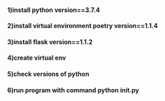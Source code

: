 #### 1)install python version==3.7.4

#### 2)install virtual environment poetry version==1.1.4

#### 3)install flask version==1.1.2

#### 4)create virtual env

#### 5)check versions of python

#### 6)run program with command python __init__.py

